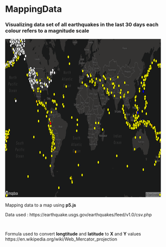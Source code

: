 # MappingData

<h3>
  Visualizing data set of all earthquakes in the last 30 days each colour refers to a magnitude scale 
</h3>
<p align="center">
  <img src="Output.png" width="1025" height="512" title="OutputMap">
</p>
<p>
  Mapping data to a map using <b>p5.js</b>
 <p> Data used : <link>https://earthquake.usgs.gov/earthquakes/feed/v1.0/csv.php</link> </p>
</p>
<br>
<p>
  Formula used to convert <b>longtitude</b> and <b>latitude</b> to <b>X</b> and <b>Y</b> values

  <link>https://en.wikipedia.org/wiki/Web_Mercator_projection</link>
</p>

